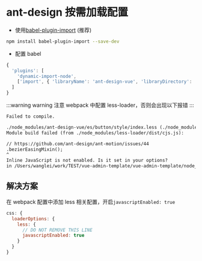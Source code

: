 # ant-design 按需加载配置

- 使用[babel-plugin-import](https://github.com/ant-design/babel-plugin-import) (推荐)

```bash
npm install babel-plugin-import --save-dev
```

- 配置 babel

```js
{
  'plugins': [
    'dynamic-import-node',
    ['import', { 'libraryName': 'ant-design-vue', 'libraryDirectory': 'es', 'style': true }] // `style: true` 会加载 less 文件
  ]
}
```

:::warning warning
注意 webpack 中配置 less-loader，否则会出现以下报错
:::

```markdown
Failed to compile.

./node_modules/ant-design-vue/es/button/style/index.less (./node_modules/css-loader/dist/cjs.js??ref--10-oneOf-3-1!./node_modules/postcss-loader/src??ref--10-oneOf-3-2!./node_modules/less-loader/dist/cjs.js??ref--10-oneOf-3-3!./node_modules/ant-design-vue/es/button/style/index.less)
Module build failed (from ./node_modules/less-loader/dist/cjs.js):

// https://github.com/ant-design/ant-motion/issues/44
.bezierEasingMixin();
^
Inline JavaScript is not enabled. Is it set in your options?
in /Users/wanglei/work/TEST/vue-admin-template/vue-admin-template/node_modules/ant-design-vue/es/style/color/bezierEasing.less (line 110, column 0)
```

## 解决方案

在 webpack 配置中添加 less 相关配置，开启`javascriptEnabled: true`

```js
css: {
  loaderOptions: {
    less: {
      // DO NOT REMOVE THIS LINE
      javascriptEnabled: true
    }
  }
}
```
